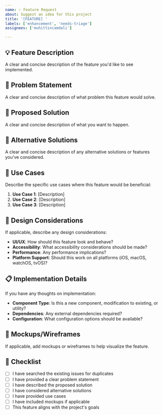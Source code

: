 ```yaml
---
name: 💡 Feature Request
about: Suggest an idea for this project
title: '[FEATURE] '
labels: ['enhancement', 'needs-triage']
assignees: ['muhittincamdali']

---
```


## 💡 Feature Description

A clear and concise description of the feature you'd like to see implemented.

## 🎯 Problem Statement

A clear and concise description of what problem this feature would solve.

## 💭 Proposed Solution

A clear and concise description of what you want to happen.

## 🔄 Alternative Solutions

A clear and concise description of any alternative solutions or features you've considered.

## 📱 Use Cases

Describe the specific use cases where this feature would be beneficial:

1. **Use Case 1**: [Description]
2. **Use Case 2**: [Description]
3. **Use Case 3**: [Description]

## 🎨 Design Considerations

If applicable, describe any design considerations:

- **UI/UX**: How should this feature look and behave?
- **Accessibility**: What accessibility considerations should be made?
- **Performance**: Any performance implications?
- **Platform Support**: Should this work on all platforms (iOS, macOS, watchOS, tvOS)?

## 📋 Implementation Details

If you have any thoughts on implementation:

- **Component Type**: Is this a new component, modification to existing, or utility?
- **Dependencies**: Any external dependencies required?
- **Configuration**: What configuration options should be available?

## 📸 Mockups/Wireframes

If applicable, add mockups or wireframes to help visualize the feature.

## 📝 Checklist

- [ ] I have searched the existing issues for duplicates
- [ ] I have provided a clear problem statement
- [ ] I have described the proposed solution
- [ ] I have considered alternative solutions
- [ ] I have provided use cases
- [ ] I have included mockups if applicable
- [ ] This feature aligns with the project's goals
